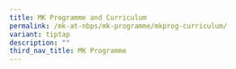 ```yaml
---
title: MK Programme and Curriculum
permalink: /mk-at-nbps/mk-programme/mkprog-curriculum/
variant: tiptap
description: ""
third_nav_title: MK Programme
---
```

